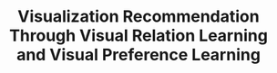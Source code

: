 ---
title: "Visualization Recommendation Through Visual Relation Learning and Visual Preference Learning"
authors:
- Daomin Ji
- Hui Luo
- admin

publication_types: ["1"]
publication: In *IEEE ICDE 2023*
publication_short: In *ICDE 2023*
publishDate: "2023-02-10"

abstract: 

#tags:
#- Source Themes
featured: true

links:
---